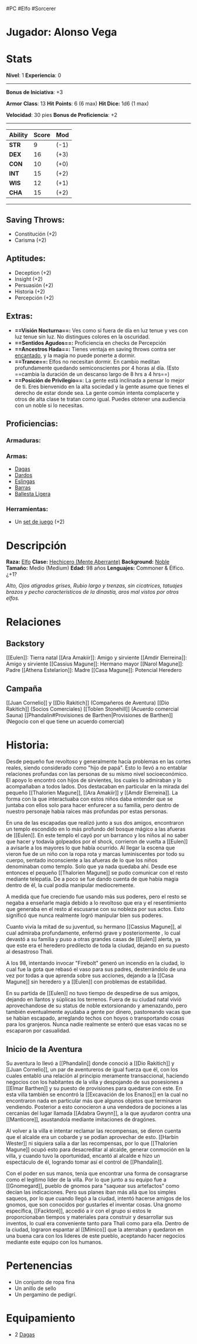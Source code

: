 #PC #Elfo #Sorcerer 
# Jugador: Alonso Vega
# Stats
**Nivel**: 1
**Experiencia**: 0
***
**Bonus de Iniciativa**: +3

**Armor** **Class**: 13
**Hit** **Points**: 6 (6 max)
**Hit Dice:** 1d6 (1 max)

**Velocidad**: 30 pies
**Bonus de Proficiencia**: +2
***

| Ability | Score | Mod  |
| ------- | ----- | ---- |
| **STR** | 9     | (-1) |
| **DEX** | 16    | (+3) |
| **CON** | 10    | (+0) |
| **INT** | 15    | (+2) |
| **WIS** | 12    | (+1) |
| **CHA** | 15    | (+2) |
***
## Saving Throws:
+ Constitución (+2)
+ Carisma (+2)
## **Aptitudes**:
+ Deception (+2)
+ Insight (+2)
+ Persuasión (+2)
+ Historia (+2)
+ Percepción (+2)
## Extras:
+ **==Visión Nocturna==:** Ves como si fuera de día en luz tenue y ves con luz tenue sin luz. No distingues colores en la oscuridad.
+ **==Sentidos Agudos==:** Proficiencia en checks de Percepción
+ **==Ancestros Hada==:** Tienes ventaja en saving throws contra ser [encantado](https://5e.tools/conditionsdiseases.html#charmed_phb), y la magia no puede ponerte a dormir.
+ **==Trance==:** Elfos no necesitan dormir. En cambio meditan profundamente quedando semiconscientes por 4 horas al día. (Esto ==cambia la duración de un descanso largo de 8 hrs a 4 hrs==)
+ **==Posición de Privilegio==**: La gente está inclinada a pensar lo mejor de ti. Eres bienvenido en la alta sociedad y la gente asume que tienes el derecho de estar donde sea. La gente común intenta complacerte y otros de alta clase te tratan como igual. Puedes obtener una audiencia con un noble si lo necesitas.
## Proficiencias:
### Armaduras:
### Armas:
+ [Dagas](https://5e.tools/items.html#dagger_phb)
+ [Dardos](https://5e.tools/items.html#dart_phb)
+ [Eslingas](https://5e.tools/items.html#sling_phb)
+ [Barras](https://5e.tools/items.html#quarterstaff_phb)
+ [Ballesta Ligera](https://5e.tools/items.html#light%20crossbow_phb)
### Herramientas:
+ Un [set de juego](https://5e.tools/items.html#blankhash,flstsource:phb=1,flstmiscellaneous:mundane=1,flsttype:gaming%20set=1) (+2)
# Descripción
**Raza:** [Elfo](https://5e.tools/races.html#elf_phb)
**Clase:** [Hechicero (Mente Aberrante)](https://5e.tools/classes.html#sorcerer_phb,state:sub-aberrant-mind-tce=b1)
**Background:** [Noble](https://5e.tools/backgrounds.html#noble_phb)
**Tamaño:** Medio (Medium)
**Edad:** 98 años
**Lenguajes:** Commoner & Élfico. ¿+1?

*Alto, Ojos atigrados grises, Rubio largo y trenzas, sin cicatrices, tatuajes brazos y pecho característicos de la dinastía, aros mal vistos por otros elfos.*
# Relaciones
## Backstory
[[Eulen]]: Tierra natal
[[Ara Amakiir]]: Amigo y sirviente
[[Amdir Elerreina]]: Amigo y sirviente
[[Cassius Magune]]: Hermano mayor
[[Narol Magune]]: Padre
[[Athena Estelarion]]: Madre
[[Casa Magune]]: Potencial Heredero
## Campaña
[[Juan Cornelio]] y [[Dio Rakitich]] (Compañeros de Aventura)
[[Dio Rakitich]] (Socios Comerciales)
[[Toblen Stonehill]] (Acuerdo comercial Sauna)
[[Phandalin#Provisiones de Barthen|Provisiones de Barthen]] (Negocio con el que tiene un acuerdo comercial)
# Historia:
Desde pequeño fue revoltoso y generalmente hacía problemas en las cortes reales, siendo considerado como "hijo de papá". Esto lo llevó a no entablar relaciones profundas con las personas de su mismo nivel socioeconómico. El apoyo lo encontró con hijos de sirvientes, los cuales lo admiraban y lo acompañaban a todos lados. Dos destacaban en particular en la mirada del pequeño [[Thalorien Magune]], [[Ara Amakiir]] y [[Amdir Elerreina]]. 
La forma con la que interactuaba con estos niños daba entender que se juntaba con ellos solo para hacer enfurecer a su familia, pero dentro de nuestro personaje había raíces más profundas por estas personas.

En una de las escapadas que realizó junto a sus dos amigos, encontraron un templo escondido en lo más profundo del bosque mágico a las afueras de [[Eulen]]. En este templo el cayó por un barranco y los niños al no saber que hacer y todavía golpeados por el shock, corrieron de vuelta a [[Eulen]] a avisarle a los mayores lo que había ocurrido. Al llegar la escena que vieron fue de un niño con la ropa rota y marcas luminiscentes por todo su cuerpo, sentado inconsciente a las afueras de lo que los niños denominaban como templo. Solo que ya nada quedaba ahí. 
Desde ese entonces el pequeño [[Thalorien Magune]] se pudo comunicar con el resto mediante telepatía. De a poco se fue dando cuenta de que había magia dentro de él, la cual podía manipular mediocremente.

A medida que fue creciendo fue usando más sus poderes, pero el resto se negaba a enseñarle magia debido a lo revoltoso que era y el resentimiento que generaba en el resto al escusarse con su nobleza por sus actos. Esto significó que nunca realmente logró manipular bien sus poderes.

Cuanto vivía la mitad de su juventud, su hermano [[Cassius Magune]], al cual admiraba profundamente, enfermó grave y posteriormente , lo cual devastó a su familia y puso a otras grandes casas de [[Eulen]] alerta, ya que este era el heredero predilecto de toda la ciudad, dejando en su puesto al desastroso Thali.

A los 98, intentando invocar "Firebolt" generó un incendio en la ciudad, lo cual fue la gota que rebasó el vaso para sus padres, desterrándolo de una vez por todas a que aprenda sobre sus acciones, dejando a la [[Casa Magune]] sin heredero y a [[Eulen]] con problemas de estabilidad.

En su partida de [[Eulen]] no tuvo tiempo de despedirse de sus amigos, dejando en llantos y súplicas los terrenos. 
Fuera de su ciudad natal vivió aprovechandose de su status de noble extorsionando y amenazando, pero también eventualmente ayudaba a gente por dinero, pastoreando vacas que se habían escapado, arreglando techos con hoyos o transportando cosas para los granjeros. Nunca nadie realmente se enteró que esas vacas no se escaparon por casualidad.
## Inicio de la Aventura
Su aventura lo llevó a [[Phandalin]] donde conoció a [[Dio Rakitich]] y [[Juan Cornelio]], un par de aventureros de igual fuerza que él, con los cuales entabló una relación al principio meramente transaccional, haciendo negocios con los habitantes de la villa y despojando de sus posesiones a [[Elmar Barthen]] y su puesto de provisiones para quedarse con este. 
En esta villa también se encontró la [[Excavación de los Enanos]] en la cual no encontraron nada en particular más que algunos objetos que terminaron vendiendo. Posterior a esto conocieron a una vendedora de pociones a las cercanías del lugar llamada [[Adabra Gwynn]], a la que ayudaron contra una [[Manticore]], asustandola mediante imitaciones de dragónes.

Al volver a la villa e intentar reclamar las recompensas, se dieron cuenta que el alcalde era un cobarde y se podían aprovechar de esto. [[Harbin Wester]] ni siquiera salía a dar las recompensas, por lo que [[Thalorien Magune]] ocupó esto para desacreditar al alcalde, generar conmoción en la villa, y cuando tuvo la oportunidad, encantó al alcalde e hizo un espectáculo de él, logrando tomar así el control de [[Phandalin]].

Con el poder en sus manos, tenía que encontrar una forma de consagrarse como el legitimo lider de la villa. Por lo que junto a su equipo fue a [[Gnomegard]], pueblo de gnomos para "saquear sus artefactos" como decían las indicaciones. Pero sus planes iban más allá que los simples saqueos, por lo que cuando llegó a la ciudad, intentó hacerse amigos de los gnomos, que son conocidos por gustarles el inventar cosas. Una gnomo específica, [[Facktoré]], accedió a ir con el grupo si estos le proporcionaban tiempos y materiales para construir y desarrollar sus inventos, lo cual era conveniente tanto para Thali como para ella.
Dentro de la ciudad, lograron espantar al [[Mímico]] que la aterraban y quedaron en una buena cara con los lideres de este pueblo, aceptando hacer negocios mediante este equipo con los humanos.
# Pertenencias
+ Un conjunto de ropa fina
+ Un anillo de sello
+ Un pergamino de pedigrí.
# Equipamiento
+ 2 [Dagas](https://5e.tools/items.html#dagger_phb)